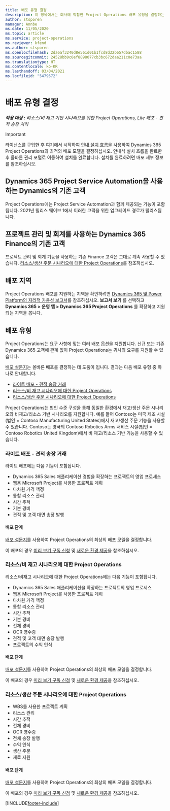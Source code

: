 ```yaml
---
title: 배포 유형 결정
description: 이 항목에서는 회사에 적합한 Project Operations 배포 유형을 결정하는 데 도움이 되는 정보를 제공합니다.
author: stsporen
manager: Annbe
ms.date: 11/05/2020
ms.topic: article
ms.service: project-operations
ms.reviewer: kfend
ms.author: stsporen
ms.openlocfilehash: 2da6af3240d8e561d01b1fcd8d32b657dbac1588
ms.sourcegitcommit: 24528bb9c0ef8898077cb3bc672daa211c0e73aa
ms.translationtype: HT
ms.contentlocale: ko-KR
ms.lasthandoff: 03/04/2021
ms.locfileid: "5479572"
---
```

# <a name="determine-your-deployment-type"></a>배포 유형 결정

_**적용 대상 :** 리소스/비 재고 기반 시나리오를 위한 Project Operations, Lite 배포 - 견적 송장 처리_

> [!IMPORTANT]
> 라이선스를 구입한 후 여기에서 시작하여 [안내 설치 흐름](https://aka.ms/provisionprojectoperations)을 사용하여 Dynamics 365 Project Operations의 최적의 배포 모델을 결정하십시오.
> 안내식 설치 흐름을 완료한 후 올바른 관리 포털로 이동하여 설치를 완료합니다. 설치를 완료하려면 배포 세부 정보를 참조하십시오.


## <a name="existing-customers-of-dynamics-using-dynamics-365-project-service-automation"></a>Dynamics 365 Project Service Automation을 사용하는 Dynamics의 기존 고객
Project Operations에는 Project Service Automation과 함께 제공되는 기능이 포함됩니다. 2021년 릴리스 웨이브 1에서 이러한 고객을 위한 업그레이드 경로가 릴리스됩니다.

## <a name="existing-customers-of-dynamics-365-finance-using-project-management-and-accounting"></a>프로젝트 관리 및 회계를 사용하는 Dynamics 365 Finance의 기존 고객 

프로젝트 관리 및 회계 기능을 사용하는 기존 Finance 고객은 그대로 계속 사용할 수 있습니다. [리소스/생산 주문 시나리오에 대한 Project Operations](#pma)를 참조하십시오.


## <a name="deployment-regions"></a>배포 지역
Project Operations 배포를 지원하는 지역을 확인하려면 [Dynamics 365 및 Power Platform의 지리적 가용성 보고서](https://dynamics.microsoft.com/en-us/geographic-availability/)를 참조하십시오. **보고서 보기** 를 선택하고 **Dynamics 365 > 운영 앱 > Dynamics 365 Project Operations** 를 확장하고 지원되는 지역을 봅니다.

## <a name="deployment-types"></a>배포 유형
Project Operations는 요구 사항에 맞는 여러 배포 옵션을 지원합니다. 신규 또는 기존 Dynamics 365 고객에 관계 없이 Project Operations는 귀사의 요구를 지원할 수 있습니다.

[배포 설문지](https://aka.ms/provisionprojectoperations)는 올바른 배포를 결정하는 데 도움이 됩니다. 결과는 다음 배포 유형 중 하나로 안내합니다.

- [라이트 배포 - 견적 송장 거래](#lite)
- [리소스/비 재고 시나리오에 대한 Project Operations](#integrated)
- [리소스/생산 주문 시나리오에 대한 Project Operations](#pma)

Project Operations는 법인 수준 구성을 통해 동일한 환경에서 재고/생산 주문 시나리오와 비재고/리소스 기반 시나리오를 지원합니다. 예를 들어 Contoso는 미국 제조 시설(법인 = Contoso Manufacturing United States)에서 재고/생산 주문 기능을 사용할 수 있습니다. Contoso는 영국의 Contoso Robotics Arms 서비스 시설(법인 = Contoso Robotics United Kingdom)에서 비 재고/리소스 기반 기능을 사용할 수 있습니다.

### <a name="lite-deployment---deal-to-proforma-invoicing"></a><a  name="lite"></a>라이트 배포 - 견적 송장 거래

라이트 배포에는 다음 기능이 포함됩니다.

- Dynamics 365 Sales 애플리케이션 경험을 확장하는 프로젝트의 영업 프로세스
- 웹용 Microsoft Project를 사용한 프로젝트 계획
- 다차원 가격 책정
- 통합 리소스 관리
- 시간 추적
- 기본 경비
- 견적 및 고객 대면 송장 발행 

#### <a name="deployment-steps"></a>배포 단계
[배포 설문지](https://aka.ms/provisionprojectoperations)를 사용하여 Project Operations의 최상의 배포 모델을 결정합니다.

이 배포의 경우 [미리 보기 구독 신청](lite-preview-subscription-sign-up.md) 및 [새로운 환경 제공](lite-deployment.md)을 참조하십시오. 


### <a name="project-operations-for-resourcenon-stocked-scenarios"></a><a name="integrated"></a>리소스/비 재고 시나리오에 대한 Project Operations
리소스/비재고 시나리오에 대한 Project Operations에는 다음 기능이 포함됩니다.
 
- Dynamics 365 Sales 애플리케이션을 확장하는 프로젝트의 영업 프로세스
- 웹용 Microsoft Project를 사용한 프로젝트 계획
- 다차원 가격 책정
- 통합 리소스 관리
- 시간 추적
- 기본 경비
- 전체 경비
- OCR 영수증
- 견적 및 고객 대면 송장 발행 
- 프로젝트의 수익 인식

#### <a name="deployment-steps"></a>배포 단계
[배포 설문지](https://aka.ms/provisionprojectoperations)를 사용하여 Project Operations의 최상의 배포 모델을 결정합니다.

이 배포의 경우 [미리 보기 구독 신청](resource-sign-up-preview-subscription.md) 및 [새로운 환경 제공](resource-provision-new-environment.md)을 참조하십시오. 


### <a name="project-operations-for-stockedproduction-order-scenarios"></a><a name="pma"></a>리소스/생산 주문 시나리오에 대한 Project Operations

- WBS를 사용한 프로젝트 계획
- 리소스 관리
- 시간 추적
- 전체 경비
- OCR 영수증
- 전체 송장 발행
- 수익 인식
- 생산 주문
- 재료 지원

#### <a name="deployment-steps"></a>배포 단계
[배포 설문지](https://aka.ms/provisionprojectoperations)를 사용하여 Project Operations의 최상의 배포 모델을 결정합니다.

이 배포의 경우 [미리 보기 구독 신청](https://docs.microsoft.com/dynamics365/fin-ops-core/dev-itpro/dev-tools/sign-up-preview-subscription?toc=/dynamics365/finance/toc.json) 및 [새로운 환경 제공](https://docs.microsoft.com/dynamics365/fin-ops-core/dev-itpro/deployment/deploy-demo-environment?toc=/dynamics365/finance/toc.json)을 참조하십시오. 



[!INCLUDE[footer-include](../includes/footer-banner.md)]
